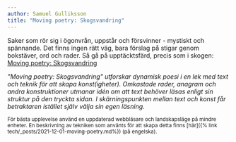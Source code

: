 ```yaml
---
author: Samuel Gulliksson
title: "Moving poetry: Skogsvandring"
---
```


Saker som rör sig i ögonvrån, uppstår och försvinner - mystiskt och spännande.
Det finns ingen rätt väg, bara förslag på stigar genom bokstäver, ord och rader.
Så gå på upptäcktsfärd, precis som i skogen: [Moving poetry: Skogsvandring](/art/moving-poetry)

*"Moving poetry: Skogsvandring" utforskar dynamisk poesi i en lek med text och teknik för att skapa konst(igheter).
Omkastade rader, anagram och andra konstruktioner utmanar idén om att text behöver läsas enligt sin struktur på den tryckta sidan.
I skärningspunkten mellan text och konst får betraktaren istället själv välja sin egen läsning.*

<small>
För bästa upplevelse använd en uppdaterad webbläsare och landskapsläge på mindre enheter.
En beskrivning av tekniken som använts för att skapa detta finns
[här]({% link tech/_posts/2021-12-01-moving-poetry.md%}) (på engelska).
</small>
